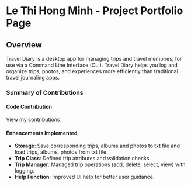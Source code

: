 # Le Thi Hong Minh - Project Portfolio Page

## Overview

Travel Diary is a desktop app for managing trips and travel memories, for use via a Command Line Interface (CLI). Travel Diary helps you log and organize trips, photos, and experiences more efficiently than traditional travel journaling apps.


### Summary of Contributions

#### Code Contribution
[View my contributions](https://nus-cs2113-ay2425s2.github.io/tp-dashboard/?search=lethihongminh&breakdown=true&sort=groupTitle%20dsc&sortWithin=title&since=2025-02-21&timeframe=commit&mergegroup=&groupSelect=groupByRepos&checkedFileTypes=docs~functional-code~test-code~other)

#### Enhancements Implemented
- **Storage**: Save corresponding trips, albums and photos to txt file and load trips, albums, photos from txt file.
- **Trip Class**: Defined trip attributes and validation checks.
- **Trip Manager**: Managed trip operations (add, delete, select, view) with logging.
- **Help Function**: Improved UI help for better user guidance.  